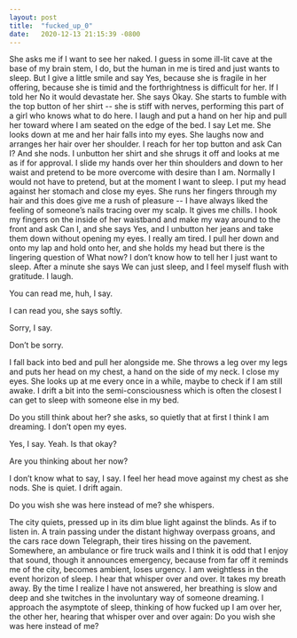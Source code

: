 ```yaml
---
layout: post
title:  "fucked_up_0"
date:   2020-12-13 21:15:39 -0800
---
```

She asks me if I want to see her naked. I guess in some ill-lit cave at the base of my brain stem, I do, but the human in me is tired and just wants to sleep. But I give a little smile and say Yes, because she is fragile in her offering, because she is timid and the forthrightness is difficult for her. If I told her No it would devastate her. She says Okay. She starts to fumble with the top button of her shirt -- she is stiff with nerves, performing this part of a girl who knows what to do here. I laugh and put a hand on her hip and pull her toward where I am seated on the edge of the bed. I say Let me. She looks down at me and her hair falls into my eyes. She laughs now and arranges her hair over her shoulder. I reach for her top button and ask Can I? And she nods. I unbutton her shirt and she shrugs it off and looks at me as if for approval. I slide my hands over her thin shoulders and down to her waist and pretend to be more overcome with desire than I am. Normally I would not have to pretend, but at the moment I want to sleep. I put my head against her stomach and close my eyes. She runs her fingers through my hair and this does give me a rush of pleasure -- I have always liked the feeling of someone’s nails tracing over my scalp. It gives me chills. I hook my fingers on the inside of her waistband and make my way around to the front and ask Can I, and she says Yes, and I unbutton her jeans and take them down without opening my eyes. I really am tired. I pull her down and onto my lap and hold onto her, and she holds my head but there is the lingering question of What now? I don’t know how to tell her I just want to sleep. After a minute she says We can just sleep, and I feel myself flush with gratitude. I laugh.

You can read me, huh, I say.

I can read you, she says softly.

Sorry, I say.

Don’t be sorry.

I fall back into bed and pull her alongside me. She throws a leg over my legs and puts her head on my chest, a hand on the side of my neck. I close my eyes. She looks up at me every once in a while, maybe to check if I am still awake. I drift a bit into the semi-consciousness which is often the closest I can get to sleep with someone else in my bed.

Do you still think about her? she asks, so quietly that at first I think I am dreaming. I don’t open my eyes.

Yes, I say. Yeah. Is that okay?

Are you thinking about her now?

I don’t know what to say, I say. I feel her head move against my chest as she nods. She is quiet. I drift again.

Do you wish she was here instead of me? she whispers.

The city quiets, pressed up in its dim blue light against the blinds. As if to listen in. A train passing under the distant highway overpass groans, and the cars race down Telegraph, their tires hissing on the pavement. Somewhere, an ambulance or fire truck wails and I think it is odd that I enjoy that sound, though it announces emergency, because from far off it reminds me of the city, becomes ambient, loses urgency. I am weightless in the event horizon of sleep. I hear that whisper over and over. It takes my breath away. By the time I realize I have not answered, her breathing is slow and deep and she twitches in the involuntary way of someone dreaming. I approach the asymptote of sleep, thinking of how fucked up I am over her, the other her, hearing that whisper over and over again: Do you wish she was here instead of me?
